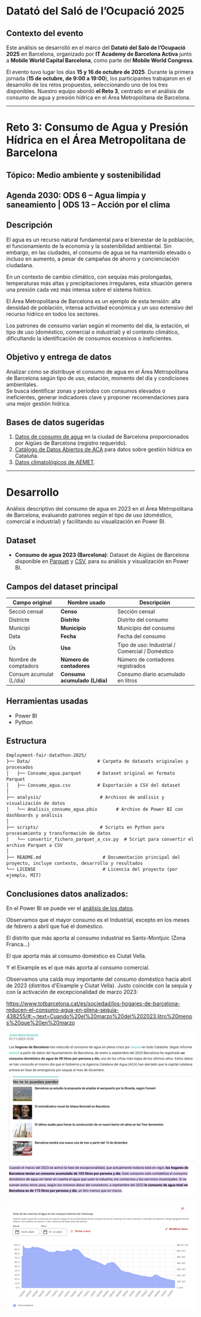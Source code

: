# Datató del Saló de l’Ocupació 2025

## Contexto del evento

Este análisis se desarrolló en el marco del **Datató del Saló de l’Ocupació 2025** en Barcelona, organizado por **IT Academy de Barcelona Activa** junto a **Mobile World Capital Barcelona**, como parte del **Mobile World Congress**.  

El evento tuvo lugar los días **15 y 16 de octubre de 2025**. Durante la primera jornada (**15 de octubre, de 9:00 a 19:00**), los participantes trabajaron en el desarrollo de los retos propuestos, seleccionando uno de los tres disponibles. Nuestro equipo abordó **el Reto 3**, centrado en el análisis de consumo de agua y presión hídrica en el Área Metropolitana de Barcelona.

---

# Reto 3: Consumo de Agua y Presión Hídrica en el Área Metropolitana de Barcelona

## Tópico: Medio ambiente y sostenibilidad

## Agenda 2030: ODS 6 – Agua limpia y saneamiento | ODS 13 – Acción por el clima

## Descripción

El agua es un recurso natural fundamental para el bienestar de la población, el funcionamiento de la economía y la sostenibilidad ambiental. Sin embargo, en las ciudades, el consumo de agua se ha mantenido elevado o incluso en aumento, a pesar de campañas de ahorro y concienciación ciudadana.

En un contexto de cambio climático, con sequías más prolongadas, temperaturas más altas y precipitaciones irregulares, esta situación genera una presión cada vez más intensa sobre el sistema hídrico.  

El Área Metropolitana de Barcelona es un ejemplo de esta tensión: alta densidad de población, intensa actividad económica y un uso extensivo del recurso hídrico en todos los sectores.  

Los patrones de consumo varían según el momento del día, la estación, el tipo de uso (doméstico, comercial o industrial) y el contexto climático, dificultando la identificación de consumos excesivos o ineficientes.

## Objetivo y entrega de datos

Analizar cómo se distribuye el consumo de agua en el Área Metropolitana de Barcelona según tipo de uso, estación, momento del día y condiciones ambientales.  
Se busca identificar zonas y períodos con consumos elevados o ineficientes, generar indicadores clave y proponer recomendaciones para una mejor gestión hídrica.

## Bases de datos sugeridas

1. [Datos de consumo de agua](https://www.abdatachallenge.cat/) en la ciudad de Barcelona proporcionados por Aigües de Barcelona (registro requerido).  
2. [Catálogo de Datos Abiertos de ACA](https://aca.gencat.cat/ca/laigua/consulta-de-dades/dades-obertes/cataleg-dades-obertes/) para datos sobre gestión hídrica en Cataluña.  
3. [Datos climatológicos de AEMET](https://www.aemet.es/ca/serviciosclimaticos/datosclimatologicos).

---

# Desarrollo

Análisis descriptivo del consumo de agua en 2023 en el Área Metropolitana de Barcelona, evaluando patrones según el tipo de uso (doméstico, comercial e industrial) y facilitando su visualización en Power BI.

## Dataset

- **Consumo de agua 2023 (Barcelona)**: Dataset de Aigües de Barcelona disponible en [Parquet](https://raw.githubusercontent.com/ingridtp/data-analytics-portfolio/main/Employment-fair-datathon-2025/Data/Consumo_agua.parquet) y [CSV](https://raw.githubusercontent.com/ingridtp/data-analytics-portfolio/main/Employment-fair-datathon-2025/Data/Consumo_agua.csv), para su análisis y visualización en Power BI.

## Campos del dataset principal

| Campo original            | Nombre usado             | Descripción                                  |
|---------------------------|-------------------------|---------------------------------------------|
| Secció censal             | **Censo**               | Sección censal                              |
| Districte                 | **Distrito**            | Distrito del consumo                         |
| Municipi                  | **Municipio**           | Municipio del consumo                        |
| Data                      | **Fecha**               | Fecha del consumo                            |
| Ús                        | **Uso**                 | Tipo de uso: Industrial / Comercial / Doméstico |
| Nombre de comptadors      | **Número de contadores**| Número de contadores registrados            |
| Consum acumulat (L/dia)  | **Consumo acumulado (L/día)** | Consumo diario acumulado en litros      |

## Herramientas usadas

- Power BI  
- Python

## Estructura
```
Employment-fair-datathon-2025/
├── Data/                         # Carpeta de datasets originales y procesados
│   ├── Consumo_agua.parquet      # Dataset original en formato Parquet
│   ├── Consumo_agua.csv          # Exportación a CSV del dataset
│
├── analysis/                      # Archivos de análisis y visualización de datos
│   └── Analisis_consumo_agua.pbix       # Archivo de Power BI con dashboards y análisis
│
├── scripts/                       # Scripts en Python para procesamiento y transformación de datos
│   └── convertir_fichero_parquet_a_csv.py  # Script para convertir el archivo Parquet a CSV
│
├── README.md                       # Documentación principal del proyecto, incluye contexto, desarrollo y resultados
└── LICENSE                         # Licencia del proyecto (por ejemplo, MIT)

```


## Conclusiones datos analizados:

En el Power BI se puede ver el [análisis de los datos](Analisis_consumo_agua.pbix).

Observamos que el mayor consumo es el Industrial, excepto en los meses de febrero a abril que fué el doméstico.

El distrito que más aporta al consumo industrial es Sants-Montjuic (Zona Franca...)

El que aporta más al consumo doméstico es Ciutat Vella.

Y el Eixample es el que más aporta al consumo comercial.

Observamos una caída muy importante del consumo doméstico hacia abril de 2023 (distritos d'Eixample y Ciutat Vella). Justo coincide con la sequía y con la activación de excepcionalidad de marzo 2023:

https://www.totbarcelona.cat/es/sociedad/los-hogares-de-barcelona-reducen-el-consumo-agua-en-plena-sequia-438255/#:~:text=Cuando%20el%20marzo%20del%202023,litro%20menos%20que%20en%20marzo

![Noticia sequía](https://github.com/cvilafer/Datato_Equipo1_Reto3/blob/main/noticia_sequia1.png)

![Agua cuencas internas Catalunya](https://github.com/cvilafer/Datato_Equipo1_Reto3/blob/main/agua_cuencas_internas_catalunya.png)


